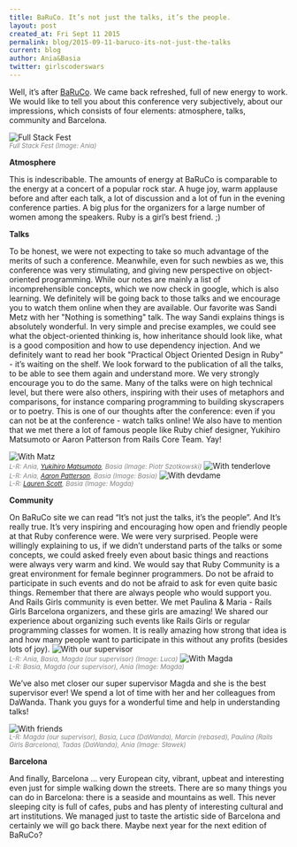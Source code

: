```yaml
---
title: BaRuCo. It’s not just the talks, it’s the people.
layout: post
created_at: Fri Sept 11 2015
permalink: blog/2015-09-11-baruco-its-not-just-the-talks
current: blog
author: Ania&Basia
twitter: girlscoderswars
---
```


Well, it’s after [BaRuCo](http://www.fullstackfest.com/?from_baruco). We came back refreshed, full of new energy to work. We would like to tell you about this conference very subjectively, about our impressions, which consists of four elements: atmosphere, talks, community and Barcelona.

<img src="/img/blog/2015/baruco1.jpg" alt="Full Stack Fest"><br><font color="grey"><small><i>Full Stack Fest (Image: Ania)</i></small></font><br>

__Atmosphere__

This is indescribable. The amounts of energy at BaRuCo is comparable to the energy at a concert of a popular rock star. A huge joy, warm applause before and after each talk, a lot of discussion and a lot of fun in the evening conference parties. A big plus for the organizers for a large number of women among the speakers. Ruby is a girl’s best friend. ;)

__Talks__

To be honest, we were not expecting to take so much advantage of the merits of such a conference. Meanwhile, even for such newbies as we, this conference was very stimulating, and giving new perspective on object-oriented programming. While our notes are mainly a list of incomprehensible concepts, which we now check in google, which is also learning. We definitely will be going back to those talks and we encourage you to watch them online when they are available. Our favorite was Sandi Metz with her "Nothing is something" talk. The way Sandi explains things is absolutely wonderful. In very simple and precise examples, we could see what the object-oriented thinking is, how inheritance should look like, what is a good composition and how to use dependency injection. And we definitely want to read her book "Practical Object Oriented Design in Ruby" - it’s waiting on the shelf. We look forward to the publication of all the talks, to be able to see them again and understand more. We very strongly encourage you to  do the same. Many of the talks were on high technical level, but there were also others, inspiring with their uses of metaphors and comparisons, for instance comparing programming to building skyscrapers or to poetry.
This is one of our thoughts after the conference: even if you can not be at the conference - watch talks online!
We also have to mention that we met there a lot of famous people like Ruby chief designer, Yukihiro Matsumoto or Aaron Patterson from Rails Core Team. Yay!

<img src="/img/blog/2015/barucomatz.jpg" alt="With Matz">
<br><font color="grey"><small><i>L-R: Ania, <a href ="https://twitter.com/yukihiro_matz" target="_blank">Yukihiro Matsumoto</a>, Basia (Image: Piotr Szotkowski)</i></small></font>

<img src="/img/blog/2015/barucoaaron.jpg" alt="With tenderlove">
<br><font color="grey"><small><i>L-R: Ania, <a href="https://twitter.com/tenderlove" target="_blank">Aaron Patterson</a>, Basia (Image: Basia)</i></small></font>

<img src="/img/blog/2015/barucolauren.jpg" alt="With devdame">
<br><font color="grey"><small><i>L-R: <a href="https://twitter.com/devdame" target="_blank">Lauren Scott</a>, Basia (Image: Magda)</i></small></font>

__Community__

On BaRuCo site we can read “It’s not just the talks, it’s the people”. And It’s really true. It’s very inspiring and encouraging how open and friendly people at that Ruby conference were. We were very surprised. People were willingly explaining to us, if we didn’t understand parts of the talks or some concepts, we could asked freely even about basic things and reactions were always very warm and kind. We would say that Ruby Community is a great environment for female beginner programmers. Do not be afraid to participate in such events and do not be afraid to ask for even quite basic things. Remember that there are always people who would support you.
And Rails Girls community is even better. We met Paulina & Maria - Rails Girls Barcelona organizers, and these girls are amazing! We shared our experience about organizing such events like Rails Girls or regular programming classes for women. It is really amazing how strong that idea is and how many people want to participate in this without any profits (besides lots of joy). 
<img src="/img/blog/2015/barucoMagda.png" alt="With our supervisor">
<br><font color="grey"><small><i>L-R: Ania, Basia, Magda (our supervisor) (Image: Luca)</i></small></font>
<img src="/img/blog/2015/barucomagda2.jpg" alt="With Magda">
<br><font color="grey"><small><i>L-R: Basia, Magda (our supervisor), Ania (Image: Magda)</i></small></font>

We’ve also met closer our super supervisor Magda and she is the best supervisor ever! We spend a lot of time with her and her colleagues from DaWanda. Thank you guys for a wonderful time and help in understanding talks!

<img src="/img/blog/2015/barucopaellainmaians.jpg" alt="With friends">
<br><font color="grey"><small><i>L-R: Magda (our supervisor), Basia, Luca (DaWanda), Marcin (rebased), Paulina (Rails Girls Barcelona), Tadas (DaWanda), Ania (Image: Sławek)</i></small></font>

__Barcelona__

And finally, Barcelona ... very European city, vibrant, upbeat and interesting even just for simple walking down the streets. There are so many things you can do in Barcelona: there is a seaside and mountains as well. This never sleeping city is full of cafes, pubs and has plenty of interesting cultural and art institutions. We managed just to taste the artistic side of Barcelona and certainly we will go back there. Maybe next year for the next edition of BaRuCo?
